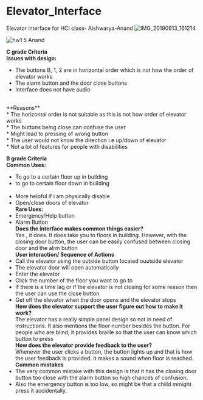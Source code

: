 # Elevator_Interface
Elevator interface for HCI class- Aishwarya-Anand
![IMG_20190913_161214](https://user-images.githubusercontent.com/40208288/65214168-96a27e00-da6e-11e9-8f5c-e56048673b2f.jpg)

![hw1 5 Anand](https://user-images.githubusercontent.com/40208288/65214377-627b8d00-da6f-11e9-8419-724d346a516a.gif)

**C grade Criteria**<br/>
**Issues with design:**<br/>

* The buttons B, 1, 2 are in horizontal order which is not how the order of elevator works<br/>
* The alarm button and the door close buttons<br/>
* Interface does not have audio<br/>
<br/>
**Reasons**
<br/>
* The horizontal order is not suitable as this is not how order of elevator works<br/>
* The buttons being close can confuse the user<br/>
* Might lead to pressing of wrong button<br/>
* The user would not know the direction i.e up/down of elevator<br/>
* Not a lot of features for people with disabilities<br/>

**B grade Criteria**<br/>
**Common Uses:**<br/>
* To go to a certain floor up in building<br/>
* to go to certain floor down in building<br/><br/>
* More helpful if i am physically disable<br/>
* Open/close doors of elevator<br/>
**Rare Uses:**<br/>
* Emergency/Help button<br/>
* Alarm Button<br/>
**Does the interface makes common things easier?**<br/>
Yes , it does. It does take you to floors in building. However, with the closing door button, the user can be easily confused between closing door and the alrm button<br/>
**User interaction/ Sequence of Actions**<br/>
* Call the elevator using the outside button located ouutside elevator<br/>
* The elevator door will open automatically<br/>
* Enter the elevator<br/>
* Click the number of the floor you want to go to<br/>
* If there is a time lag or if the elevator is not closing for some reason then the user can use the close button<br/>
* Get off the elevator when the door opens and the elevator stops<br/>
**How does the elevator support the user figure out how to make it work?**<br/>
The  elevator has a really simple panel design so not in need of instructions. It also mentions the floor number besides the button. For people who are blind, it provides braille so that the user  can know which button to press<br/>
**How does the elevator provide feedback to the user?**<br/>
Whenever the user clicks a button, the button lights up and that is how the user feedback is provided. It makes a sound when floor  is reached.
**Common mistakes**<br/>
* The very common mistake with this design is that it has the closing door button too close with the alarm button so high chances of confusion.<br/>
* Also the emergency button is too low, so might be that a chiild mmight press it accidentally. 





